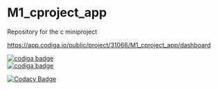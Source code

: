 # M1_cproject_app
Repository for the c miniproject


https://app.codiga.io/public/project/31066/M1_cproject_app/dashboard


<a href="https://app.codiga.io/public/user/github/sivasaib">
   <img src="https://api.codiga.io/project/31066/score/svg" alt="codiga badge" />
</a>

<br>

<a href="https://api.codiga.io/project/31066/status/svg">
   <img src="https://api.codiga.io/project/31066/status/svg" alt="codiga badge" />
</a>


[![Codacy Badge](https://app.codacy.com/project/badge/Grade/da0b683c09be4bcc820f711d4a92815d)](https://www.codacy.com/gh/sivasaib/M1_cproject_app/dashboard?utm_source=github.com&amp;utm_medium=referral&amp;utm_content=sivasaib/M1_cproject_app&amp;utm_campaign=Badge_Grade)
